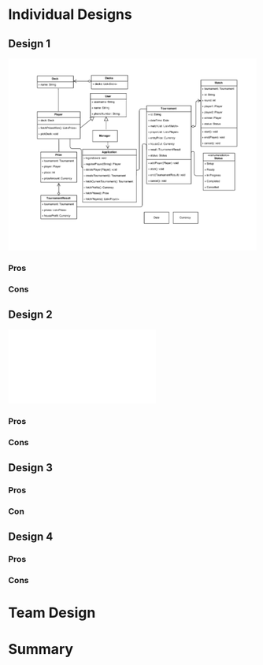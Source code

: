 # Individual Designs
## Design 1
![dlee317](../Design-Individual/dlee317/design.png)
### Pros
### Cons
## Design 2
![ywang3134](../Design-Individual/ywang3134/design.pdf)
### Pros
### Cons
## Design 3
### Pros
### Con
## Design 4
### Pros
### Cons
# Team Design
# Summary
